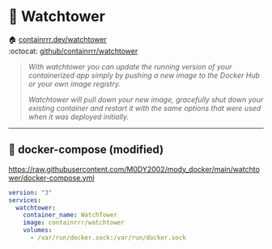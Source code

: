 # :scroll: Watchtower
:house: [containrrr.dev/watchtower](https://containrrr.dev/watchtower/)  
:octocat: [github/containrrr/watchtower](https://github.com/containrrr/watchtower) 

> _With watchtower you can update the running version of your containerized app simply by pushing a new image to the Docker Hub or your own image registry._
>
> _Watchtower will pull down your new image, gracefully shut down your existing container and restart it with the same options that were used when it was deployed initially._
___

## :whale: docker-compose (modified)
https://raw.githubusercontent.com/M0DY2002/mody_docker/main/watchtower/docker-compose.yml
```yml
version: "3"
services:
  watchtower:
    container_name: WatchTower
    image: containrrr/watchtower
    volumes:
      - /var/run/docker.sock:/var/run/docker.sock
```

